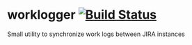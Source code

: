 # worklogger [![Build Status](https://travis-ci.org/sedlak/worklogger.svg?branch=master)](https://travis-ci.org/sedlak/worklogger)

Small utility to synchronize work logs between JIRA instances
